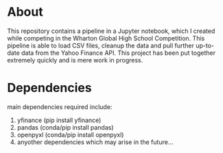 # About
This repository contains a pipeline in a Jupyter notebook, which I created while competing in the Wharton Global High School Competition. 
This pipeline is able to load CSV files, cleanup the data and pull further up-to-date data from the Yahoo Finance API.
This project has been put together extremely quickly and is mere work in progress.
# Dependencies
main dependencies required include: 
1. yfinance (pip install yfinance)
2. pandas (conda/pip install pandas)
3. openpyxl (conda/pip install openpyxl)
4. anyother dependencies which may arise in the future...
